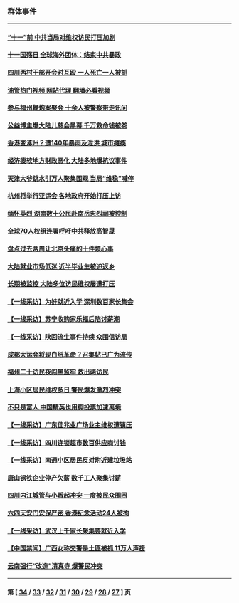 ### 群体事件
---
#### [“十一”前 中共当局对维权访民打压加剧](../../pages/ncid279/n14086960.md?10122045) 
#### [十一国殇日 全球海外团体：结束中共暴政](../../pages/ncid279/n14086661.md?10122045) 
#### [四川两村干部开会时互殴 一人死亡一人被抓](../../pages/ncid279/n14081149.md?10122045) 
#### [油管热门视频 网站代理 翻墙必看视频](http://138.2.39.72:81/youtube.html?epic-marker?10122045)
#### [参与福州鞭炮案聚会 十余人被警察带走讯问](../../pages/ncid279/n14074316.md?10122045) 
#### [公益博主爆大陆儿慈会黑幕 千万救命钱被卷](../../pages/ncid279/n14072914.md?10122045) 
#### [香港变涿州？遭140年暴雨及泄洪 城市瘫痪](../../pages/ncid279/n14069515.md?10122045) 
#### [经济疲软地方财政恶化 大陆多地爆抗议事件](../../pages/ncid279/n14068568.md?10122045) 
#### [天津大爷跳水引万人聚集围观 当局“维稳”喊停](../../pages/ncid279/n14068364.md?10122045) 
#### [杭州将举行亚运会 各地政府开始打压上访](../../pages/ncid279/n14059747.md?10122045) 
#### [缅怀英烈 湖南数十公民赴南岳忠烈祠被控制](../../pages/ncid279/n14055318.md?10122045) 
#### [全球70人权组连署呼吁中共释放高智晟](../../pages/ncid279/n14055054.md?10122045) 
#### [盘点过去两周让北京头痛的十件烦心事](../../pages/ncid279/n14052654.md?10122045) 
#### [大陆就业市场低迷 近半毕业生被迫返乡](../../pages/ncid279/n14050945.md?10122045) 
#### [长期被监控 大陆多位访民维权屡遭打压](../../pages/ncid279/n14049331.md?10122045) 
#### [【一线采访】为娃就近入学 深圳数百家长集会](../../pages/ncid279/n14044246.md?10122045) 
#### [【一线采访】苏宁收购家乐福后陷讨薪潮](../../pages/ncid279/n14042224.md?10122045) 
#### [【一线采访】陕回流生事件持续 众围信访局](../../pages/ncid279/n14040242.md?10122045) 
#### [成都大运会将现白纸革命？召集帖已广为流传](../../pages/ncid279/n14033119.md?10122045) 
#### [福州二十访民夜闯黑监牢 救出两访民](../../pages/ncid279/n14031617.md?10122045) 
#### [上海小区居民维权多日 警民爆发激烈冲突](../../pages/ncid279/n14029221.md?10122045) 
#### [不只是富人 中国精英也用脚投票加速离境](../../pages/ncid279/n14029086.md?10122045) 
#### [【一线采访】广东佳兆业广场业主维权遭镇压](../../pages/ncid279/n14028175.md?10122045) 
#### [【一线采访】四川连锁超市数百供应商讨钱](../../pages/ncid279/n14025102.md?10122045) 
#### [【一线采访】南通小区居民反对附近建垃圾站](../../pages/ncid279/n14021690.md?10122045) 
#### [唐山钢铁企业停产欠薪 数千工人聚集讨薪](../../pages/ncid279/n14017404.md?10122045) 
#### [四川内江城管与小贩起冲突 一度被民众围困](../../pages/ncid279/n14015922.md?10122045) 
#### [六四天安门安保严密 香港纪念活动24人被拘](../../pages/ncid279/n14009800.md?10122045) 
#### [【一线采访】武汉上千家长聚集要就近入学](../../pages/ncid279/n14009497.md?10122045) 
#### [【中国禁闻】广西女称交警是土匪被抓 11万人声援](../../pages/ncid279/n14006869.md?10122045) 
#### [云南强行“改造”清真寺 爆警民冲突](../../pages/ncid279/n14005561.md?10122045) 

---
#### 第 [ [34](./34.md?10122045) / [33](./33.md?10122045) / [32](./32.md?10122045) / [31](./31.md?10122045) / [30](./30.md?10122045) / [29](./29.md?10122045) / [28](./28.md?10122045) / [27](./27.md?10122045) ] 页
